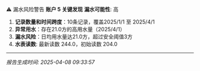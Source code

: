 ⚠️ 漏水风险警告
**账户 5 关键发现**
**漏水可能性**: 高
1. **记录数量和时间跨度**：10条记录，覆盖2025/1/1 至 2025/4/1
2. **异常用水**：存在21.0方的高用水量（2025/4/1）
3. **漏水风险**：日均用水量达21.0方，超过安全阈值3方
4. **水表读数**: 最新读数 244.0，初始读数 204.0

---
*报告生成时间: 2025-04-08 09:33:57*